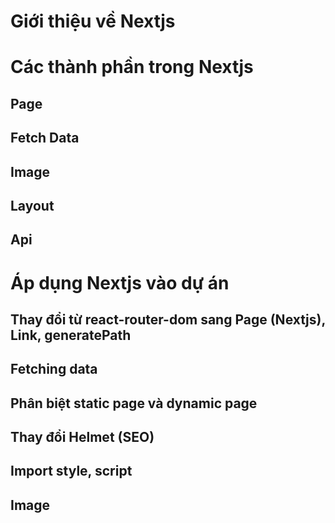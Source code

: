 # Giới thiệu về Nextjs
# Các thành phần trong Nextjs

## Page
## Fetch Data
## Image
## Layout
## Api

# Áp dụng Nextjs vào dự án
## Thay đổi từ react-router-dom sang Page (Nextjs), Link, generatePath
## Fetching data
## Phân biệt static page và dynamic page
## Thay đổi Helmet (SEO)
## Import style, script
## Image